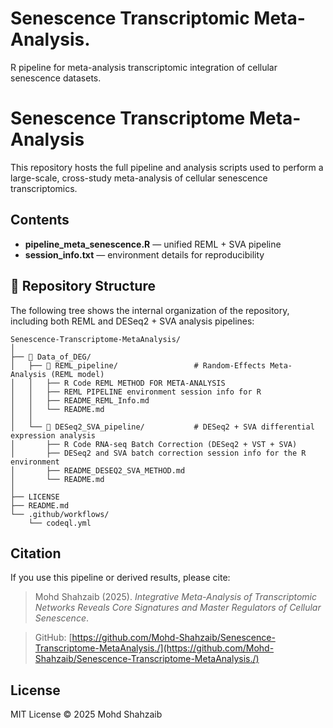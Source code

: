 # Senescence Transcriptomic Meta-Analysis.
R pipeline for meta-analysis  transcriptomic integration of cellular senescence datasets.
# Senescence Transcriptome Meta-Analysis

This repository hosts the full pipeline and analysis scripts used to perform
a large-scale, cross-study meta-analysis of cellular senescence transcriptomics.

## Contents
- **pipeline_meta_senescence.R** — unified REML + SVA pipeline
- **session_info.txt** — environment details for reproducibility
  
## 📁 Repository Structure

The following tree shows the internal organization of the repository, including both REML and DESeq2 + SVA analysis pipelines:

```text
Senescence-Transcriptome-MetaAnalysis/
│
├── 📁 Data_of_DEG/
│   ├── 📁 REML_pipeline/                 # Random-Effects Meta-Analysis (REML model)
│   │   ├── R Code REML METHOD FOR META-ANALYSIS
│   │   ├── REML PIPELINE environment session info for R
│   │   ├── README_REML_Info.md
│   │   └── README.md
│   │
│   └── 📁 DESeq2_SVA_pipeline/           # DESeq2 + SVA differential expression analysis
│       ├── R Code RNA-seq Batch Correction (DESeq2 + VST + SVA)
│       ├── DESeq2 and SVA batch correction session info for the R environment
│       ├── README_DESEQ2_SVA_METHOD.md
│       └── README.md
│
├── LICENSE
├── README.md
└── .github/workflows/
    └── codeql.yml

```


## Citation
If you use this pipeline or derived results, please cite:
> Mohd Shahzaib (2025). *Integrative Meta-Analysis of Transcriptomic Networks Reveals Core Signatures and Master Regulators of Cellular Senescence*.

> GitHub: [https://github.com/Mohd-Shahzaib/Senescence-Transcriptome-MetaAnalysis./](https://github.com/Mohd-Shahzaib/Senescence-Transcriptome-MetaAnalysis./)

## License
MIT License © 2025 Mohd Shahzaib
